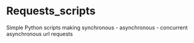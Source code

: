 # Requests_scripts
Simple Python scripts making synchronous - asynchronous - concurrent asynchronous url requests

